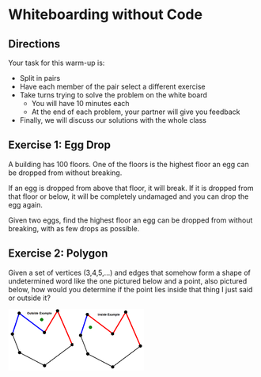 # Whiteboarding without Code

<!-- This should take about 35 minutes total..it took 45, but I think we can do better next time -->
<!--Took 45 again, I think that's just what it takes -->

## Directions

Your task for this warm-up is:

- Split in pairs
- Have each member of the pair select a different exercise
- Take turns trying to solve the problem on the white board
  - You will have 10 minutes each
  - At the end of each problem, your partner will give you feedback
- Finally, we will discuss our solutions with the whole class

## Exercise 1: Egg Drop

A building has 100 floors. One of the floors is the highest floor an egg can be dropped from without breaking.

If an egg is dropped from above that floor, it will break. If it is dropped from that floor or below,
it will be completely undamaged and you can drop the egg again.

Given two eggs, find the highest floor an egg can be dropped from without breaking, with as few drops as possible.

## Exercise 2: Polygon

Given a set of vertices (3,4,5,...) and edges that somehow form a shape of undetermined word like the one 
pictured below and a point, also pictured below,
how would you determine if the point lies inside that thing I just said or outside it?

![](assets/polygon_in_out.png)
